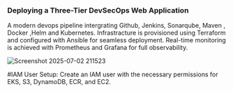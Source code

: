 ### Deploying a Three-Tier DevSecOps Web Application
A modern devops pipeline intergrating Github, Jenkins, Sonarqube, Maven , Docker ,Helm and Kubernetes. Infrastracture is provisioned using Terraform and configured with Ansible for seamless deployment. Real-time monitoring is achieved with Prometheus and Grafana for full observability.



![Screenshot 2025-07-02 211523](https://github.com/user-attachments/assets/f1438274-7c29-4297-ace1-2ba07291e350)


#IAM User Setup: Create an IAM user with the necessary permissions for EKS, S3, DynamoDB, ECR, and EC2.
